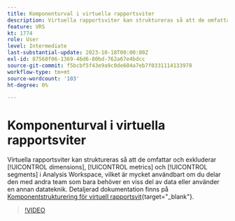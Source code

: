 ```yaml
---
title: Komponenturval i virtuella rapportsviter
description: Virtuella rapportsviter kan struktureras så att de omfattar och utesluter dimensioner, mätvärden och segment i Analysis Workspace, vilket är till stor hjälp om ni delar dem med andra team som bara behöver en viss del av data eller använder en annan datateknik.
feature: VRS
kt: 1774
role: User
level: Intermediate
last-substantial-update: 2023-10-18T00:00:00Z
exl-id: 87568f06-1369-46d6-80bd-762a67e4bdcc
source-git-commit: f5bcbf5f43e9a9c0de604a7eb7f0331114133978
workflow-type: tm+mt
source-wordcount: '103'
ht-degree: 0%

---
```


# Komponenturval i virtuella rapportsviter

Virtuella rapportsviter kan struktureras så att de omfattar och exkluderar [!UICONTROL dimensions], [!UICONTROL metrics] och [!UICONTROL segments] i Analysis Workspace, vilket är mycket användbart om du delar den med andra team som bara behöver en viss del av data eller använder en annan datateknik. Detaljerad dokumentation finns på [Komponentstrukturering för virtuell rapportsvit](https://experienceleague.adobe.com/docs/analytics/components/virtual-report-suites/vrs-components.html){target="_blank"}.

>[!VIDEO](https://video.tv.adobe.com/v/23544/?quality=12&learn=on)
